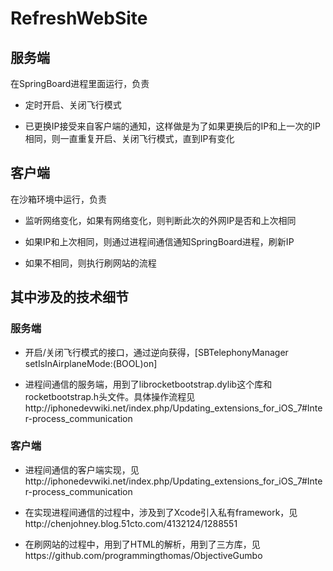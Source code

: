 # RefreshWebSite

## 服务端
在SpringBoard进程里面运行，负责
  
* 定时开启、关闭飞行模式
  
* 已更换IP接受来自客户端的通知，这样做是为了如果更换后的IP和上一次的IP相同，则一直重复开启、关闭飞行模式，直到IP有变化

## 客户端

在沙箱环境中运行，负责

* 监听网络变化，如果有网络变化，则判断此次的外网IP是否和上次相同

* 如果IP和上次相同，则通过进程间通信通知SpringBoard进程，刷新IP

* 如果不相同，则执行刷网站的流程

## 其中涉及的技术细节

### 服务端

* 开启/关闭飞行模式的接口，通过逆向获得，[SBTelephonyManager setIsInAirplaneMode:(BOOL)on]

* 进程间通信的服务端，用到了librocketbootstrap.dylib这个库和rocketbootstrap.h头文件。具体操作流程见http://iphonedevwiki.net/index.php/Updating_extensions_for_iOS_7#Inter-process_communication

### 客户端

* 进程间通信的客户端实现，见http://iphonedevwiki.net/index.php/Updating_extensions_for_iOS_7#Inter-process_communication

* 在实现进程间通信的过程中，涉及到了Xcode引入私有framework，见http://chenjohney.blog.51cto.com/4132124/1288551

* 在刷网站的过程中，用到了HTML的解析，用到了三方库，见https://github.com/programmingthomas/ObjectiveGumbo
